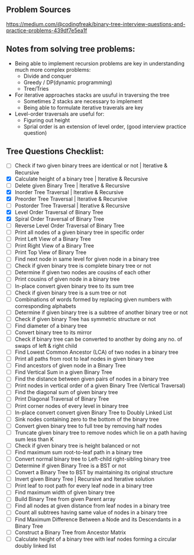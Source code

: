 ## Problem Sources
https://medium.com/@codingfreak/binary-tree-interview-questions-and-practice-problems-439df7e5ea1f

## Notes from solving tree problems:
- Being able to implement recursion problems are key in understanding much more complex problems:
  - Divide and conquer
  - Greedy / DP(dynamic programming)
  - Tree/Tries
- For iterative approaches stacks are usuful in traversing the tree
  - Sometimes 2 stacks are necessary to implement
  - Being able to formulate iterative traverals are key
- Level-order traversals are useful for:
  - Figuring out height
  - Sprial order is an extension of level order, (good interview practice question)


## Tree Questions Checklist:
- [ ] Check if two given binary trees are identical or not | Iterative & Recursive
- [x] Calculate height of a binary tree | Iterative & Recursive
- [ ] Delete given Binary Tree | Iterative & Recursive
- [x] Inorder Tree Traversal | Iterative & Recursive
- [x] Preorder Tree Traversal | Iterative & Recursive
- [ ] Postorder Tree Traversal | Iterative & Recursive
- [x] Level Order Traversal of Binary Tree
- [x] Spiral Order Traversal of Binary Tree
- [ ] Reverse Level Order Traversal of Binary Tree
- [ ] Print all nodes of a given binary tree in specific order
- [ ] Print Left View of a Binary Tree
- [ ] Print Right View of a Binary Tree
- [ ] Print Top View of Binary Tree
- [ ] Find next node in same level for given node in a binary tree
- [ ] Check if given binary tree is complete binary tree or not
- [ ] Determine if given two nodes are cousins of each other
- [ ] Print cousins of given node in a binary tree
- [ ] In-place convert given binary tree to its sum tree
- [ ] Check if given binary tree is a sum tree or not
- [ ] Combinations of words formed by replacing given numbers with corresponding alphabets
- [ ] Determine if given binary tree is a subtree of another binary tree or not
- [ ] Check if given binary Tree has symmetric structure or not
- [ ] Find diameter of a binary tree
- [ ] Convert binary tree to its mirror
- [ ] Check if binary tree can be converted to another by doing any no. of swaps of left & right child
- [ ] Find Lowest Common Ancestor (LCA) of two nodes in a binary tree
- [ ] Print all paths from root to leaf nodes in given binary tree
- [ ] Find ancestors of given node in a Binary Tree
- [ ] Find Vertical Sum in a given Binary Tree
- [ ] Find the distance between given pairs of nodes in a binary tree
- [ ] Print nodes in vertical order of a given Binary Tree (Vertical Traversal)
- [ ] Find the diagonal sum of given binary tree
- [ ] Print Diagonal Traversal of Binary Tree
- [ ] Print corner nodes of every level in binary tree
- [ ] In-place convert convert given Binary Tree to Doubly Linked List
- [ ] Sink nodes containing zero to the bottom of the binary tree
- [ ] Convert given binary tree to full tree by removing half nodes
- [ ] Truncate given binary tree to remove nodes which lie on a path having sum less than K
- [ ] Check if given binary tree is height balanced or not
- [ ] Find maximum sum root-to-leaf path in a binary tree
- [ ] Convert normal binary tree to Left-child right-sibling binary tree
- [ ] Determine if given Binary Tree is a BST or not
- [ ] Convert a Binary Tree to BST by maintaining its original structure
- [ ] Invert given Binary Tree | Recursive and Iterative solution
- [ ] Print leaf to root path for every leaf node in a binary tree
- [ ] Find maximum width of given binary tree
- [ ] Build Binary Tree from given Parent array
- [ ] Find all nodes at given distance from leaf nodes in a binary tree
- [ ] Count all subtrees having same value of nodes in a binary tree
- [ ] Find Maximum Difference Between a Node and its Descendants in a Binary Tree
- [ ] Construct a Binary Tree from Ancestor Matrix
- [ ] Calculate height of a binary tree with leaf nodes forming a circular doubly linked list
